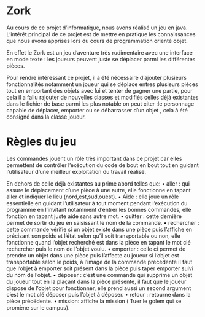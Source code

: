 # Zork
Au cours de ce projet d’informatique, nous avons réalisé un jeu en java. L’intérêt principal de ce projet est de mettre en pratique les connaissances que nous avons apprises lors du cours de programmation orienté objet. 

En effet le Zork est un jeu d’aventure très rudimentaire avec une interface en mode texte : les joueurs peuvent juste se déplacer parmi les différentes pièces.

Pour rendre intéressant ce projet, il a été nécessaire d’ajouter plusieurs fonctionnalités notamment un joueur qui se déplace entres plusieurs pièces tout en emportant des objets avec lui et tenter de gagner une partie, pour cela il a fallu rajouter de nouvelles classes et modifiés celles déjà existantes dans le fichier de base parmi les plus notable on peut citer :le personnage capable de déplacer, emporter ou se débarrasser d’un objet , cela à été consigné dans la classe joueur.
# 		Règles du jeu

Les commandes jouent un rôle très important dans ce projet car elles permettent de contrôler   l’exécution du code de bout en bout tout en guidant l’utilisateur d’une meilleur exploitation du travail réalisé.

En dehors de celle déjà existantes au prime abord telles que:
    • aller : qui assure le déplacement d’une pièce à une autre, elle fonctionne en tapant aller et indiquer le lieu (nord,est,sud,ouest).
    • Aide : elle joue un rôle essentielle en guidant l’utilisateur à tout moment pendant l’exécution du programme en l’invitant notamment d’entrer les bonnes commandes, 
      elle fonction en tapant juste aide sans autre mot.
    • quitter : cette dernière permet de sortir du jeu en saisissant le nom de la commande.
    • rechercher : cette commande vérifie si un objet existe dans une pièce puis l’affiche en précisant son poids et l’état selon qu’il soit transportable ou non, elle fonctionne quand l’objet recherché est dans la pièce en tapant le mot clé rechercher puis le nom de l’objet voulu.
    • emporter : celle ci permet de prendre un objet dans une pièce puis l’affecte au joueur si l’objet est transportable selon le poids, à l’image de la commande précédente il faut que l’objet à emporter soit présent dans la pièce puis taper emporter suivi du nom de l’objet.
    • déposer : c’est une commande qui supprime un objet du joueur tout en la plaçant dans la pièce présente, il faut que le joueur dispose de l’objet pour fonctionner, elle prend aussi un second argument c’est le mot clé déposer puis l’objet à déposer.
    • retour : retourne dans la pièce précédente.
    • mission: affiche la mission ( Tuer le golem qui se promène sur le campus).

